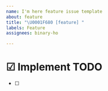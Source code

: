 ```yaml
---
name: I'm here feature issue template
about: feature
title: "\U0001F680 [feature] "
labels: Feature
assignees: binary-ho

---
```


# ☑ Implement TODO
- [ ]
